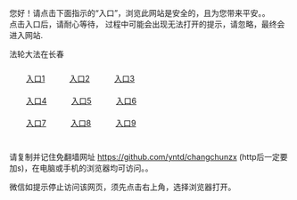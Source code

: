 您好！请点击下面指示的“入口”，浏览此网站是安全的，且为您带来平安。。 <br/>
点击入口后，请耐心等待， 过程中可能会出现无法打开的提示，请忽略，最终会进入网站. </br>

法轮大法在长春<br/>
<div style="padding:10px"><a style="margin:20px" target="_blank" href="https://dhxydn7uxv111.cloudfront.net/2Qpsp?inljio" id="ccLink1" rel="nofollow">入口1</a> <a target="_blank" style="margin:20px" href="https://d3sr9hnhsmgkzu.cloudfront.net/2Qpsp?znfxsgq" id="ccLink2" rel="nofollow">入口2</a> <a style="margin:20px" target="_blank" href="https://d2wk9mbom61pzh.cloudfront.net/2Qpsp?eulojugi" id="ccLink3" rel="nofollow">入口3</a></div>

<div style="padding:10px" ><a style="margin:20px" target="_blank" href="https://dhxydn7uxv111.cloudfront.net/2Qpsp?inljio" id="ccLink4" rel="nofollow">入口4</a> <a style="margin:20px" href="https://d3sr9hnhsmgkzu.cloudfront.net/2Qpsp?znfxsgq" target="_blank" id="ccLink5" rel="nofollow">入口5</a> <a style="margin:20px" href="https://d2wk9mbom61pzh.cloudfront.net/2Qpsp?eulojugi" target="_blank" id="ccLink6" rel="nofollow">入口6</a></div>

<div style="padding:10px"><a style="margin:20px" target="_blank" href="https://dhxydn7uxv111.cloudfront.net/2Qpsp?inljio" id="ccLink7" rel="nofollow">入口7</a> <a style="margin:20px" href="https://d3sr9hnhsmgkzu.cloudfront.net/2Qpsp?znfxsgq" target="_blank" id="ccLink8" rel="nofollow">入口8</a> <a style="margin:20px" target="_blank" href="https://d2wk9mbom61pzh.cloudfront.net/2Qpsp?eulojugi" id="ccLink9" rel="nofollow">入口9</a></div>

<br/>



请复制并记住免翻墙网址 https://github.com/yntd/changchunzx (http后一定要加s)，在电脑或手机的浏览器均可访问。。<br/>

微信如提示停止访问该网页，须先点击右上角，选择浏览器打开。
